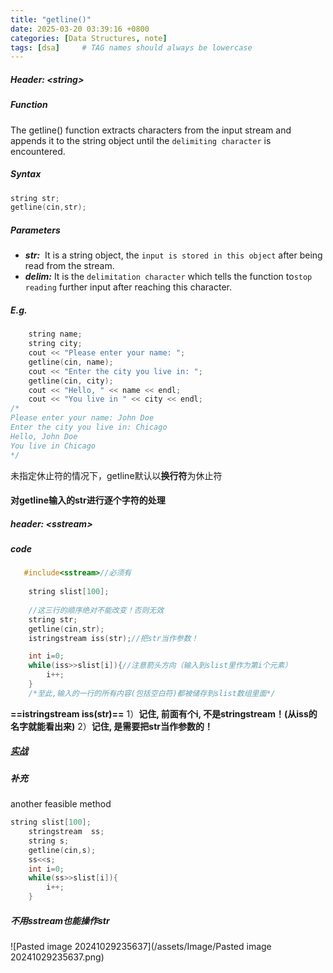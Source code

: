 ```yaml
---
title: "getline()"
date: 2025-03-20 03:39:16 +0800
categories: [Data Structures, note]
tags: [dsa]     # TAG names should always be lowercase
---
```

##### **Header: \<string>**

##### **Function**
The getline() function extracts characters from the input stream and appends it to the string object until the `delimiting character` is encountered.

##### **Syntax**
```cpp
string str;
getline(cin,str);
```

##### **Parameters**
- ***str:***  It is a string object, the `input is stored in this object` after being read from the stream.
- ***delim:*** It is the `delimitation character` which tells the function to`stop reading` further input after reaching this character.

##### **E.g.**
```cpp
    string name;
    string city;
    cout << "Please enter your name: ";
    getline(cin, name);
    cout << "Enter the city you live in: ";
    getline(cin, city);
    cout << "Hello, " << name << endl;
    cout << "You live in " << city << endl;
/*
Please enter your name: John Doe  
Enter the city you live in: Chicago  
Hello, John Doe  
You live in Chicago
*/
```

未指定休止符的情况下，getline默认以**换行符**为休止符

#### **对getline输入的str进行逐个字符的处理**
##### header: \<sstream>
##### code

```cpp
   #include<sstream>//必须有
   
	string slist[100];
	
    //这三行的顺序绝对不能改变！否则无效
    string str;
    getline(cin,str);
	istringstream iss(str);//把str当作参数！

    int i=0;
    while(iss>>slist[i]){//注意箭头方向（输入到slist里作为第i个元素）
        i++;
    }
    /*至此,输入的一行的所有内容(包括空白符)都被储存到slist数组里面*/
```

**==istringstream iss(str)==**
1）**记住, 前面有个i, 不是stringstream！(从iss的名字就能看出来)**
2）**记住, 是需要把str当作参数的！**

##### [实战](obsidian://open?vault=Obsidian%20Vault&file=Coding%2FProblems%2FExamTest2%20%E5%BE%AA%E7%8E%AF%E9%93%BE%E8%A1%A8)

##### 补充
another feasible method
```cpp
string slist[100];
    stringstream  ss;
    string s;
    getline(cin,s);
    ss<<s;
    int i=0;
    while(ss>>slist[i]){
        i++;
    }
```

##### 不用sstream也能操作str
![Pasted image 20241029235637](/assets/Image/Pasted image 20241029235637.png)

